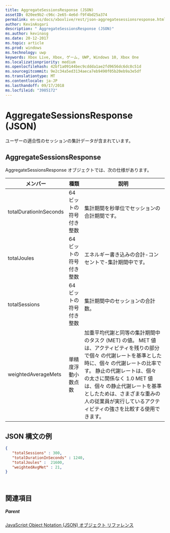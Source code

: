 ```yaml
---
title: AggregateSessionsResponse (JSON)
assetID: 020ee9b2-c96c-2e65-4e6d-f9f4bd25a374
permalink: en-us/docs/xboxlive/rest/json-aggregatesessionsresponse.html
author: KevinAsgari
description: " AggregateSessionsResponse (JSON)"
ms.author: kevinasg
ms.date: 20-12-2017
ms.topic: article
ms.prod: windows
ms.technology: uwp
keywords: Xbox Live, Xbox, ゲーム, UWP, Windows 10, Xbox One
ms.localizationpriority: medium
ms.openlocfilehash: 42bf1a09144bec9cddda1ae2fd9656dc6dc8c51d
ms.sourcegitcommit: 9e2c34a5ed3134aeca7eb9490f05b20eb9a3e5df
ms.translationtype: MT
ms.contentlocale: ja-JP
ms.lasthandoff: 09/17/2018
ms.locfileid: "3985172"
---
```

# <a name="aggregatesessionsresponse-json"></a>AggregateSessionsResponse (JSON)
ユーザーの適合性のセッションの集計データが含まれています。 
<a id="ID4EN"></a>

 
## <a name="aggregatesessionsresponse"></a>AggregateSessionsResponse
 
AggregateSessionsResponse オブジェクトでは、次の仕様があります。
 
| メンバー| 種類| 説明| 
| --- | --- | --- | 
| totalDurationInSeconds| 64 ビットの符号付き整数| 集計期間を秒単位でセッションの合計期間です。| 
| totalJoules| 64 ビットの符号付き整数| エネルギー書き込みの合計-コンセントで-集計期間中です。 | 
| totalSessions| 64 ビットの符号付き整数| 集計期間中のセッションの合計数。| 
| weightedAverageMets| 単精度浮動小数点数 | 加重平均代謝と同等の集計期間中のタスク (MET) の値。 MET 値は、アクティビティを残りの部分で個々 の代謝レートを基準とした時に、個々 の代謝レートの比率です。 静止の代謝レートは、個々 の太さに関係なく 1.0 MET 値は、個々 の静止代謝レートを基準としたためは、さまざまな重みの人の従業員が実行しているアクティビティの強さを比較する使用できます。| 
  
<a id="ID4ESC"></a>

 
## <a name="sample-json-syntax"></a>JSON 構文の例
 

```json
{
   "totalSessions" : 300,
   "totalDurationInSeconds" : 1240,
   "totalJoules" :  21600,
   "weightedAvgMet" : 21,
}

    
```

  
<a id="ID4E2C"></a>

 
## <a name="see-also"></a>関連項目
 
<a id="ID4E4C"></a>

 
##### <a name="parent"></a>Parent 

[JavaScript Object Notation (JSON) オブジェクト リファレンス](atoc-xboxlivews-reference-json.md)

   